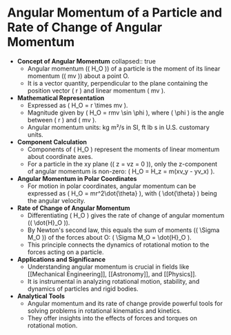 # Angular Momentum of a Particle and Rate of Change of Angular Momentum
- **Concept of Angular Momentum**
  collapsed:: true
	- Angular momentum (\( H_O \)) of a particle is the moment of its linear momentum (\( mv \)) about a point O.
	- It is a vector quantity, perpendicular to the plane containing the position vector \( r \) and linear momentum \( mv \).
- **Mathematical Representation**
	- Expressed as \( H_O = r \times mv \).
	- Magnitude given by \( H_O = rmv \sin \phi \), where \( \phi \) is the angle between \( r \) and \( mv \).
	- Angular momentum units: kg m²/s in SI, ft lb s in U.S. customary units.
- **Component Calculation**
	- Components of \( H_O \) represent the moments of linear momentum about coordinate axes.
	- For a particle in the xy plane (\( z = vz = 0 \)), only the z-component of angular momentum is non-zero: \( H_O = H_z = m(xv_y - yv_x) \).
- **Angular Momentum in Polar Coordinates**
	- For motion in polar coordinates, angular momentum can be expressed as \( H_O = mr^2\dot{\theta} \), with \( \dot{\theta} \) being the angular velocity.
- **Rate of Change of Angular Momentum**
	- Differentiating \( H_O \) gives the rate of change of angular momentum (\( \dot{H}_O \)).
	- By Newton's second law, this equals the sum of moments (\( \Sigma M_O \)) of the forces about O: \( \Sigma M_O = \dot{H}_O \).
	- This principle connects the dynamics of rotational motion to the forces acting on a particle.
- **Applications and Significance**
	- Understanding angular momentum is crucial in fields like [[Mechanical Engineering]], [[Astronomy]], and [[Physics]].
	- It is instrumental in analyzing rotational motion, stability, and dynamics of particles and rigid bodies.
- **Analytical Tools**
	- Angular momentum and its rate of change provide powerful tools for solving problems in rotational kinematics and kinetics.
	- They offer insights into the effects of forces and torques on rotational motion.